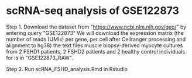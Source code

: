 # scRNA-seq analysis of GSE122873

Step 1. Download the dataset from "https://www.ncbi.nlm.nih.gov/geo/" by entering query "GSE122873" 
We will download the expression matrix (the number of reads (UMIs) per gene, per cell after Cellranger processing and alignment to hg38)
the text files muscle biopsy-derived myocyte cultures from 2 FSHD1 patients, 2 FSHD2 patients and 2 healthy control individuals for is in "GSE122873_RAW".

Step 2. Run scRNA_FSHD_analysis.Rmd in Rstudio
